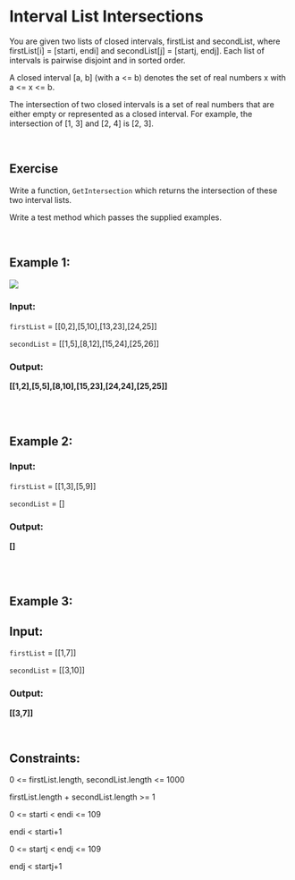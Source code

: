 # Interval List Intersections
You are given two lists of closed intervals, firstList and secondList, where firstList[i] = [starti, endi] and secondList[j] = [startj, endj]. Each list of intervals is pairwise disjoint and in sorted order.

A closed interval [a, b] (with a <= b) denotes the set of real numbers x with a <= x <= b.

The intersection of two closed intervals is a set of real numbers that are either empty or represented as a closed interval. For example, the intersection of [1, 3] and [2, 4] is [2, 3].

<br>

## Exercise 
Write a function, `GetIntersection` which returns the intersection of these two interval lists.

Write a test method which passes the supplied examples.

<br>

## Example 1:

![](interval.png)


### Input: 
`firstList` = [[0,2],[5,10],[13,23],[24,25]]

 `secondList` = [[1,5],[8,12],[15,24],[25,26]]

### Output:

<b> [[1,2],[5,5],[8,10],[15,23],[24,24],[25,25]] </b>

<br>
<br>

## Example 2:

### Input: 
`firstList` = [[1,3],[5,9]]

`secondList` = []

### Output: 

<b>[]</b>

<br>
<br>


## Example 3:

## Input: 
`firstList` = [[1,7]]

`secondList` = [[3,10]]

### Output: 

<b>[[3,7]]</b>
 
<br>

## Constraints:

0 <= firstList.length, secondList.length <= 1000

firstList.length + secondList.length >= 1

0 <= starti < endi <= 109

endi < starti+1

0 <= startj < endj <= 109

endj < startj+1
